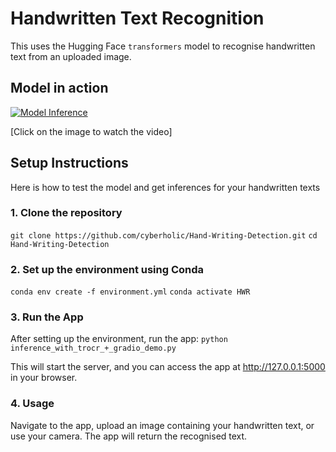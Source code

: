 # Handwritten Text Recognition

This  uses the Hugging Face `transformers` model to recognise handwritten text from an uploaded image.
## Model in action

[![Model Inference](https://github.com/user-attachments/assets/fa09aab3-f726-47d4-a84c-0ceca79e2cd8)](https://youtu.be/Il7Y1UyMASo)



[Click on the image to watch the video]

## Setup Instructions
Here is how to test the model and get inferences for your handwritten texts

### 1. Clone the repository

`git clone https://github.com/cyberholic/Hand-Writing-Detection.git`
`cd Hand-Writing-Detection `

### 2. Set up the environment using Conda

`conda env create -f environment.yml`
`conda activate HWR`

### 3. Run the App

After setting up the environment, run the app: `python inference_with_trocr_+_gradio_demo.py`

This will start the server, and you can access the app at http://127.0.0.1:5000 in your browser.

### 4. Usage
Navigate to the app, upload an image containing your handwritten text, or use your camera.
The app will return the recognised text.


